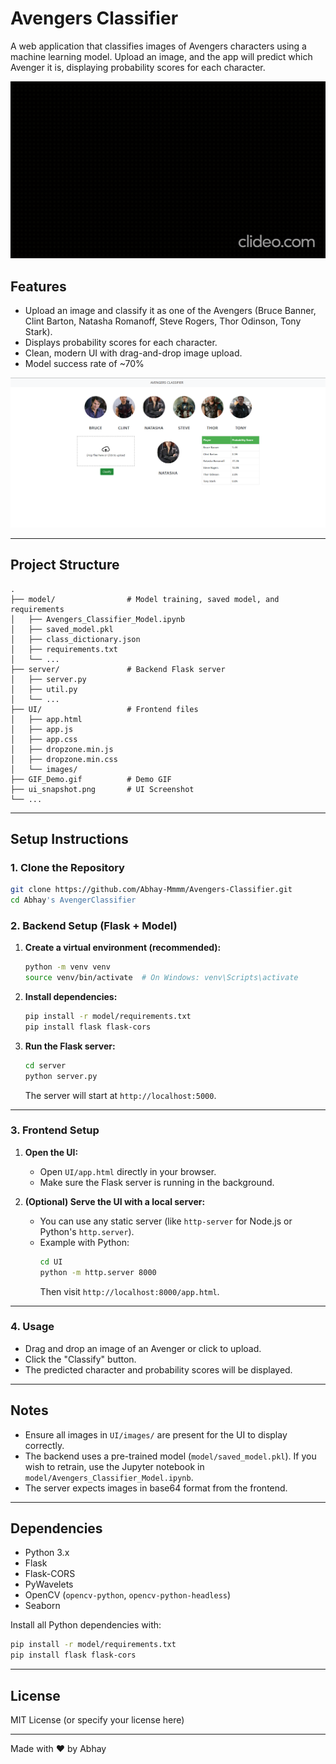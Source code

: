 # Avengers Classifier

A web application that classifies images of Avengers characters using a machine learning model. Upload an image, and the app will predict which Avenger it is, displaying probability scores for each character.

![Demo GIF](./GIF_Demo.gif)

## Features

- Upload an image and classify it as one of the Avengers (Bruce Banner, Clint Barton, Natasha Romanoff, Steve Rogers, Thor Odinson, Tony Stark).
- Displays probability scores for each character.
- Clean, modern UI with drag-and-drop image upload.
- Model success rate of ~70%

![UI Snapshot](./ui_snapshot.png)

---

## Project Structure

```
.
├── model/                # Model training, saved model, and requirements
│   ├── Avengers_Classifier_Model.ipynb
│   ├── saved_model.pkl
│   ├── class_dictionary.json
│   ├── requirements.txt
│   └── ...
├── server/               # Backend Flask server
│   ├── server.py
│   ├── util.py
│   └── ...
├── UI/                   # Frontend files
│   ├── app.html
│   ├── app.js
│   ├── app.css
│   ├── dropzone.min.js
│   ├── dropzone.min.css
│   └── images/
├── GIF_Demo.gif          # Demo GIF
├── ui_snapshot.png       # UI Screenshot
└── ...
```

---

## Setup Instructions

### 1. Clone the Repository

```bash
git clone https://github.com/Abhay-Mmmm/Avengers-Classifier.git
cd Abhay's AvengerClassifier
```

### 2. Backend Setup (Flask + Model)

1. **Create a virtual environment (recommended):**
    ```bash
    python -m venv venv
    source venv/bin/activate  # On Windows: venv\Scripts\activate
    ```

2. **Install dependencies:**
    ```bash
    pip install -r model/requirements.txt
    pip install flask flask-cors
    ```

3. **Run the Flask server:**
    ```bash
    cd server
    python server.py
    ```
    The server will start at `http://localhost:5000`.

---

### 3. Frontend Setup

1. **Open the UI:**
    - Open `UI/app.html` directly in your browser.
    - Make sure the Flask server is running in the background.

2. **(Optional) Serve the UI with a local server:**
    - You can use any static server (like `http-server` for Node.js or Python's `http.server`).
    - Example with Python:
      ```bash
      cd UI
      python -m http.server 8000
      ```
      Then visit `http://localhost:8000/app.html`.

---

### 4. Usage

- Drag and drop an image of an Avenger or click to upload.
- Click the "Classify" button.
- The predicted character and probability scores will be displayed.

---

## Notes

- Ensure all images in `UI/images/` are present for the UI to display correctly.
- The backend uses a pre-trained model (`model/saved_model.pkl`). If you wish to retrain, use the Jupyter notebook in `model/Avengers_Classifier_Model.ipynb`.
- The server expects images in base64 format from the frontend.

---

## Dependencies

- Python 3.x
- Flask
- Flask-CORS
- PyWavelets
- OpenCV (`opencv-python`, `opencv-python-headless`)
- Seaborn

Install all Python dependencies with:
```bash
pip install -r model/requirements.txt
pip install flask flask-cors
```

---

## License

MIT License (or specify your license here)

--- 

Made with ❤️ by Abhay
